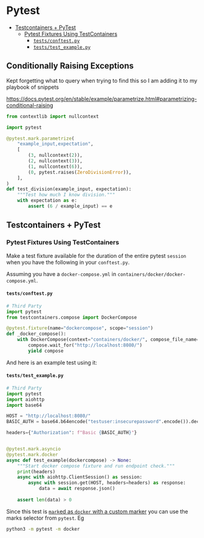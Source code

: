 # Pytest

<!--TOC-->

- [Testcontainers + PyTest](#testcontainers--pytest)
  - [Pytest Fixtures Using TestContainers](#pytest-fixtures-using-testcontainers)
    - [`tests/conftest.py`](#testsconftestpy)
    - [`tests/test_example.py`](#teststest_examplepy)

<!--TOC-->

## Conditionally Raising Exceptions

Kept forgetting what to query when trying to find this so I am adding it to my playbook of snippets

https://docs.pytest.org/en/stable/example/parametrize.html#parametrizing-conditional-raising

```python
from contextlib import nullcontext

import pytest

@pytest.mark.parametrize(
    "example_input,expectation",
    [
        (3, nullcontext(2)),
        (2, nullcontext(3)),
        (1, nullcontext(6)),
        (0, pytest.raises(ZeroDivisionError)),
    ],
)
def test_division(example_input, expectation):
    """Test how much I know division."""
    with expectation as e:
        assert (6 / example_input) == e
```

## Testcontainers + PyTest



### Pytest Fixtures Using TestContainers

Make a test fixture available for the duration of the entire pytest `session` when you have the following in your `conftest.py`.

Assuming you have a `docker-compose.yml` in `containers/docker/docker-compose.yml`.

#### `tests/conftest.py`

```python
# Third Party
import pytest
from testcontainers.compose import DockerCompose

@pytest.fixture(name="dockercompose", scope="session")
def _docker_compose():
    with DockerCompose(context="containers/docker/", compose_file_name="docker-compose.yml", pull=True, build=True) as compose:
        compose.wait_for("http://localhost:8080/")
        yield compose

```

And here is an example test using it:

#### `tests/test_example.py`

```python
# Third Party
import pytest
import aiohttp
import base64

HOST = "http://localhost:8080/"
BASIC_AUTH = base64.b64encode("testuser:insecurepassword".encode()).decode()

headers={"Authorization": f"Basic {BASIC_AUTH}"}


@pytest.mark.asyncio
@pytest.mark.docker
async def test_example(dockercompose) -> None:
    """Start docker compose fixture and run endpoint check."""
    print(headers)
    async with aiohttp.ClientSession() as session:
        async with session.get(HOST, headers=headers) as response:
            data = await response.json()
    
    assert len(data) > 0
```

Since this test is [`mark`ed as `docker` with a custom marker](https://docs.pytest.org/en/stable/example/markers.html#mark-examples) you can use the marks selector from `pytest`. Eg

```sh
python3 -m pytest -m docker
```
